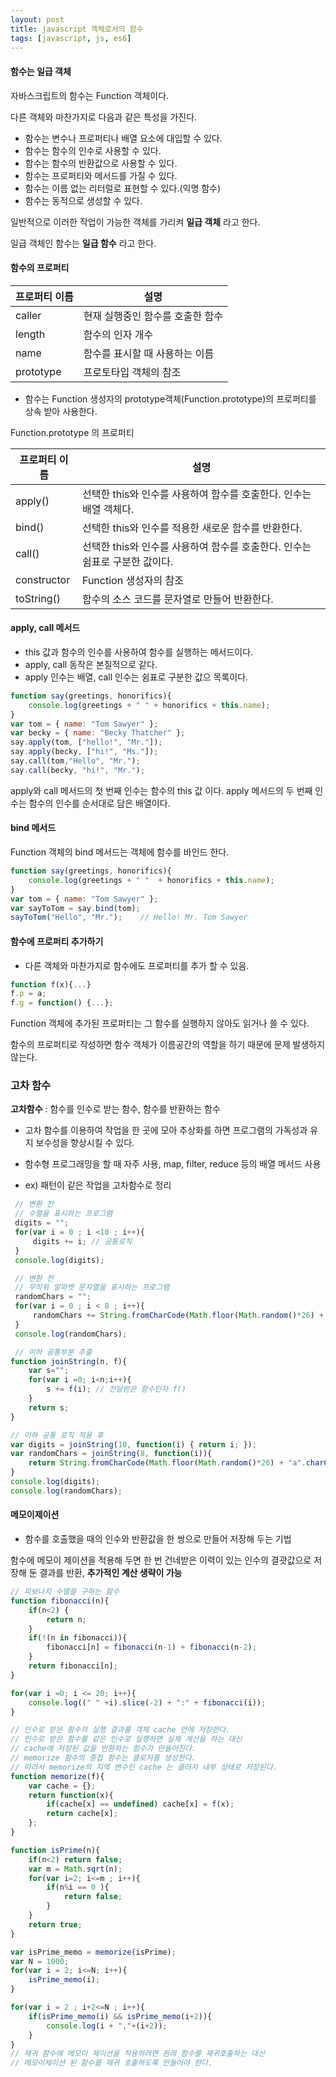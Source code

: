 ```yaml
---
layout: post
title: javascript 객체로서의 함수
tags: [javascript, js, es6]
---
```


#### 함수는 일급 객체

자바스크립트의 함수는 Function 객체이다.

다른 객체와 마찬가지로 다음과 같은 특성을 가진다.

* 함수는 변수나 프로퍼티나 배열 요소에 대입할 수 있다.
* 함수는 함수의 인수로 사용할 수 있다.
* 함수는 함수의 반환값으로 사용할 수 있다.
* 함수는 프로퍼티와 메서드를 가질 수 있다.
* 함수는 이름 없는 리터럴로 표현할 수 있다.(익명 함수)
* 함수는 동적으로 생성할 수 있다.

일반적으로 이러한 작업이 가능한 객체를 가리켜 **일급 객체** 라고 한다.

일급 객체인 함수는 **일급 함수** 라고 한다.

#### 함수의 프로퍼티

프로퍼티 이름 | 설명
---|---
caller | 현재 실행중인 함수를 호출한 함수
length | 함수의 인자 개수
name | 함수를 표시할 때 사용하는 이름
prototype | 프로토타입 객체의 참조

* 함수는 Function 생성자의 prototype객체(Function.prototype)의 프로퍼티를 상속 받아 사용한다.

Function.prototype 의 프로퍼티

프로퍼티 이름 | 설명
---|---
apply() | 선택한 this와 인수를 사용하여 함수를 호출한다. 인수는 배열 객체다.
bind() | 선택한 this와 인수를 적용한 새로운 함수를 반환한다.
call() | 선택한 this와 인수를 사용하여 함수를 호출한다. 인수는 쉼표로 구분한 값이다.
constructor | Function 생성자의 참조
toString() | 함수의 소스 코드를 문자열로 만들어 반환한다.

#### apply, call 메서드

* this 값과 함수의 인수를 사용하여 함수를 실행하는 메서드이다.
* apply, call 동작은 본질적으로 같다.
* apply 인수는 배열, call 인수는 쉼표로 구분한 값으 목록이다.


```javascript
function say(greetings, honorifics){
    console.log(greetings + " " + honorifics + this.name);
}
var tom = { name: "Tom Sawyer" };
var becky = { name: "Becky Thatcher" };
say.apply(tom, ["hello!", "Mr."]);
say.apply(becky, ["hi!", "Ms."]);
say.call(tom,"Hello", "Mr.");
say.call(becky, "hi!", "Mr.");
```

apply와 call 메서드의 첫 번째 인수는 함수의 this 값 이다.
apply 메서드의 두 번째 인수는 함수의 인수를 순서대로 담은 배열이다.



#### bind 메서드

Function 객체의 bind 메서드는 객체에 함수를 바인드 한다.

```javascript
function say(greetings, honorifics){
    console.log(greetings + " "  + honorifics + this.name);
}
var tom = { name: "Tom Sawyer" };
var sayToTom = say.bind(tom);
sayToTom("Hello", "Mr.");    // Hello! Mr. Tom Sawyer
```

#### 함수에 프로퍼티 추가하기

* 다른 객체와 마찬가지로 함수에도 프로퍼티를 추가 할 수 있음.

```javascript
function f(x){...}
f.p = a;
f.g = function() {...};
```

Function 객체에 추가된 프로퍼티는 그 함수를 실행하지 않아도 읽거나 쓸 수 있다.

함수의 프로퍼티로 작성하면 함수 객체가 이름공간의 역할을 하기 때문에 문제 발생하지 않는다.


### 고차 함수

**고차함수** : 함수를 인수로 받는 함수, 함수를 반환하는 함수

* 고차 함수를 이용하여 작업을 한 곳에 모아 추상화를 하면 프로그램의 가독성과 유지 보수성을 향상시킬 수 있다.
* 함수형 프로그래밍을 할 때 자주 사용, map, filter, reduce 등의 배열 메서드 사용

* ex) 패턴이 같은 작업을 고차함수로 정리
```javascript
 // 변환 전
 // 수열을 표시하는 프로그램
 digits = "";
 for(var i = 0 ; i <10 ; i++){
     digits += i; // 공통로직
 }
 console.log(digits);

 // 변환 전
 // 무작위 알파벳 문자열을 표시하는 프로그램
 randomChars = "";
 for(var i = 0 ; i < 8 ; i++){
     randomChars += String.fromCharCode(Math.floor(Math.random()*26) + "a".charCodeAt(0)); // 공통 로직
 }
 console.log(randomChars);

 // 이하 공통부분 추출
function joinString(n, f){
    var s="";
    for(var i =0; i<n;i++){
        s += f(i); // 전달받은 함수인자 f()
    }
    return s;
}

// 이하 공통 로직 적용 후
var digits = joinString(10, function(i) { return i; });
var randomChars = joinString(8, function(i)){
    return String.fromCharCode(Math.floor(Math.random()*26) + "a".charCodeAt(0));
}
console.log(digits);
console.log(randomChars);
```

#### 메모이제이션

* 함수를 호출했을 때의 인수와 반환값을 한 쌍으로 만들어 저장해 두는 기법

함수에 메모이 제이션을 적용해 두면 한 번 건네받은 이력이 있는 인수의 결괏값으로 저장해 둔 결과를 반환, **추가적인 계산 생략이 가능**

```javascript
// 피보나치 수열을 구하는 함수
function fibonacci(n){
    if(n<2) {
        return n;
    }
    if(!(n in fibonacci)){
        fibonacci[n] = fibonacci(n-1) + fibonacci(n-2);
    }
    return fibonacci[n];
}

for(var i =0; i <= 20; i++){
    console.log((" " +i).slice(-2) + ":" + fibonacci(i));
}
```


```javascript
// 인수로 받은 함수의 실행 결과를 객체 cache 안에 저장한다.
// 인수로 받은 함수를 같은 인수로 실행하면 실제 계산을 하는 대신
// cache에 저장된 값을 반환하는 함수가 만들어진다.
// memorize 함수의 중첩 함수는 클로저를 생성한다.
// 따라서 memorize의 지역 변수인 cache 는 클러저 내부 상태로 저장된다.
function memorize(f){
    var cache = {};
    return function(x){
        if(cache[x] == undefined) cache[x] = f(x);
        return cache[x];
    };
}

function isPrime(n){
    if(n<2) return false;
    var m = Math.sqrt(n);
    for(var i=2; i<=m ; i++){
        if(n%i == 0 ){
            return false;
        }
    }
    return true;
}

var isPrime_memo = memorize(isPrime);
var N = 1000;
for(var i = 2; i<=N; i++){
    isPrime_memo(i);
}

for(var i = 2 ; i+2<=N ; i++){
    if(isPrime_memo(i) && isPrime_memo(i+2)){
        console.log(i + ","+(i+2));
    }
}
// 재귀 함수에 메모이 제이션을 적용하려면 원래 함수를 재귀호출하는 대신
// 메모이제이션 된 함수를 재귀 호출하도록 만들어야 한다.
```
